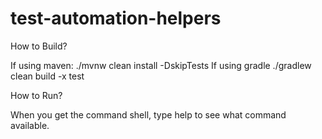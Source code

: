 # test-automation-helpers
How to Build?

If using maven:
  ./mvnw clean install -DskipTests
If using gradle
  ./gradlew clean build -x test

How to Run?

When you get the command shell, type help to see what command available.
